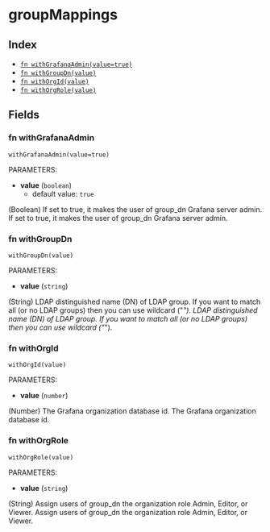 # groupMappings



## Index

* [`fn withGrafanaAdmin(value=true)`](#fn-withgrafanaadmin)
* [`fn withGroupDn(value)`](#fn-withgroupdn)
* [`fn withOrgId(value)`](#fn-withorgid)
* [`fn withOrgRole(value)`](#fn-withorgrole)

## Fields

### fn withGrafanaAdmin

```jsonnet
withGrafanaAdmin(value=true)
```

PARAMETERS:

* **value** (`boolean`)
   - default value: `true`

(Boolean) If set to true, it makes the user of group_dn Grafana server admin.
If set to true, it makes the user of group_dn Grafana server admin.
### fn withGroupDn

```jsonnet
withGroupDn(value)
```

PARAMETERS:

* **value** (`string`)

(String) LDAP distinguished name (DN) of LDAP group. If you want to match all (or no LDAP groups) then you can use wildcard ("*").
LDAP distinguished name (DN) of LDAP group. If you want to match all (or no LDAP groups) then you can use wildcard ("*").
### fn withOrgId

```jsonnet
withOrgId(value)
```

PARAMETERS:

* **value** (`number`)

(Number) The Grafana organization database id.
The Grafana organization database id.
### fn withOrgRole

```jsonnet
withOrgRole(value)
```

PARAMETERS:

* **value** (`string`)

(String) Assign users of group_dn the organization role Admin, Editor, or Viewer.
Assign users of group_dn the organization role Admin, Editor, or Viewer.